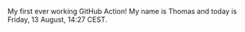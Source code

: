 My first ever working GitHub Action!
My name is Thomas and today is Friday, 13 August, 14:27 CEST. 
